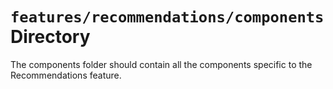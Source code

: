 # `features/recommendations/components` Directory

The components folder should contain all the components specific to the Recommendations feature.
